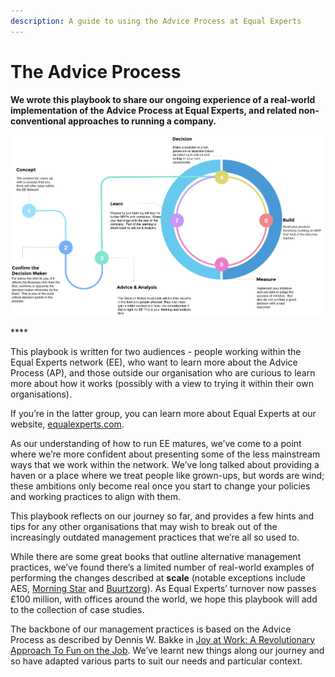 ```yaml
---
description: A guide to using the Advice Process at Equal Experts
---
```


# The Advice Process

**We wrote this playbook to share our ongoing experience of a real-world implementation of the Advice Process at Equal Experts, and related non-conventional approaches to running a company.**

![](.gitbook/assets/0.png)

\*\*\*\*

This playbook is written for two audiences - people working within the Equal Experts network \(EE\), who want to learn more about the Advice Process \(AP\), and those outside our organisation who are curious to learn more about how it works \(possibly with a view to trying it within their own organisations\).

If you’re in the latter group, you can learn more about Equal Experts at our website, [equalexperts.com](https://equalexperts.com).

As our understanding of how to run EE matures, we’ve come to a point where we’re more confident about presenting some of the less mainstream ways that we work within the network. We’ve long talked about providing a haven or a place where we treat people like grown-ups, but words are wind; these ambitions only become real once you start to change your policies and working practices to align with them.

This playbook reflects on our journey so far, and provides a few hints and tips for any other organisations that may wish to break out of the increasingly outdated management practices that we’re all so used to.

While there are some great books that outline alternative management practices, we’ve found there’s a limited number of real-world examples of performing the changes described at **scale** \(notable exceptions include AES, [Morning Star](http://morningstarco.com/index.cgi?Page=Self-Management) and [Buurtzorg](https://www.buurtzorg.com/about-us/buurtzorgmodel/)\). As Equal Experts’ turnover now passes £100 million, with offices around the world, we hope this playbook will add to the collection of case studies.

The backbone of our management practices is based on the Advice Process as described by Dennis W. Bakke in [Joy at Work: A Revolutionary Approach To Fun on the Job](https://www.goodreads.com/en/book/show/362307.Joy_at_Work). We’ve learnt new things along our journey and so have adapted various parts to suit our needs and particular context.

